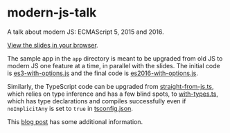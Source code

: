 # modern-js-talk

A talk about modern JS: ECMAScript 5, 2015 and 2016.

[View the slides in your browser](https://peferron.github.io/modern-js-talk/).

The sample app in the `app` directory is meant to be upgraded from old JS to modern JS one feature at a time, in parallel with the slides. The initial code is [es3-with-options.js](app/js/es3-with-options.js) and the final code is [es2016-with-options.js](app/js/es2016-with-options.js).

Similarly, the TypeScript code can be upgraded from [straight-from-js.ts](app/ts/straight-from-js.ts), which relies on type inference and has a few blind spots, to [with-types.ts](app/ts/with-types.ts), which has type declarations and compiles successfully even if `noImplicitAny` is set to `true` in [tsconfig.json](app/ts/tsconfig.json).

This [blog post](https://peferron.com/2015/11/18/talk-modern-javascript/) has some additional information.